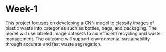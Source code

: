 # Week-1
This project focuses on developing a CNN model to classify images of plastic waste into categories such as bottles, bags, and packaging. The model will use labeled image datasets to aid efficient recycling and waste management. The outcome will support environmental sustainability through accurate and fast waste segregation.  

